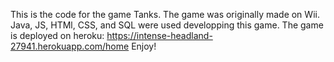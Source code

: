 This is the code for the game Tanks. The game was originally made on Wii. 
Java, JS, HTMl, CSS, and SQL were used developping this game.
The game is deployed on heroku: https://intense-headland-27941.herokuapp.com/home
Enjoy!
